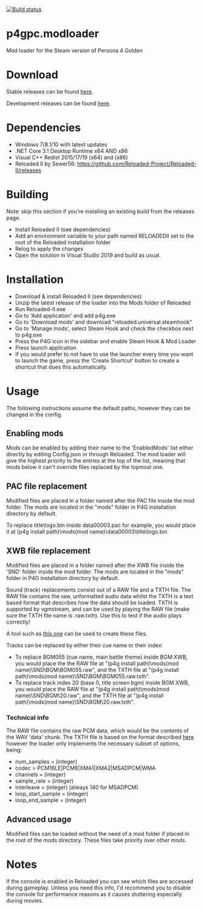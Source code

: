 [![Build status](https://ci.appveyor.com/api/projects/status/n0gyja1foykuwmbo?svg=true)](https://ci.appveyor.com/project/TGEnigma/p4gpc-modloader)

# p4gpc.modloader
Mod loader for the Steam version of Persona 4 Golden

# Download
Stable releases can be found [here](https://github.com/TGEnigma/p4gpc.modloader/releases/).

Development releases can be found [here](https://ci.appveyor.com/project/TGEnigma/p4gpc-modloader/build/artifacts).

# Dependencies
* Windows 7/8.1/10 with latest updates
* .NET Core 3.1 Desktop Runtime x64 AND x86
* Visual C++ Redist 2015/17/19 (x64) and (x86)
* Reloaded II by Sewer56: https://github.com/Reloaded-Project/Reloaded-II/releases

# Building
Note: skip this section if you're installing an existing build from the releases page.
* Install Reloaded II (see dependencies)
* Add an environment variable to your path named RELOADEDII set to the root of the Reloaded installation folder
* Relog to apply the changes
* Open the solution in Visual Studio 2019 and build as usual.

# Installation
* Download & install Reloaded II (see dependencies)
* Unzip the latest release of the loader into the Mods folder of Reloaded
* Run Reloaded-II.exe
* Go to 'Add application' and add p4g.exe
* Go to 'Download mods' and download "reloaded.universal.steamhook"
* Go to 'Manage mods', select Steam Hook and check the checkbox next to p4g.exe
* Press the P4G icon in the sidebar and enable Steam Hook & Mod Loader
* Press launch application
* If you would prefer to not have to use the launcher every time you want to launch the game, 
press the 'Create Shortcut' button to create a shortcut that does this automatically.

# Usage
The following instructions assume the default paths, however they can be changed in the config.

## Enabling mods
Mods can be enabled by adding their name to the 'EnabledMods' list either directly by editing Config.json or through Reloaded. The mod loader will give the highest priority to the entries at the top of the list, meaning that mods below it can't override files replaced by the topmost one.

## PAC file replacement
Modified files are placed in a folder named after the PAC file inside the mod folder. The mods are located in the "mods" folder in P4G installation directory by default. 

To replace title\logo.bin inside data00003.pac for example, you would place it at (p4g install path)\mods\(mod name)\data00003\title\logo.bin

## XWB file replacement
Modified files are placed in a folder named after the XWB file inside the 'SND' folder inside the mod folder. The mods are located in the "mods" folder in P4G installation directory by default.

Sound (track) replacements consist out of a RAW file and a TXTH file. The RAW file contains the raw, unformatted audio data whilst the TXTH is a text based format that describes how the data should be loaded. 
TXTH is supported by vgmstream, and can be used by playing the RAW file (make sure the TXTH file name is <filename>.raw.txth). Use this to test if the audio plays correctly!

A tool such as [this one](https://github.com/jpmac26/P4G_PC_Music_Converter) can be used to create these files.

Tracks can be replaced by either their cue name or their index:
* To replace BGM055 (cue name, main battle theme) inside BGM.XWB, you would place the the RAW file at "(p4g install path)\mods\(mod name)\SND\BGM\BGM055.raw", and the TXTH file at "(p4g install path)\mods\(mod name)\SND\BGM\BGM055.raw.txth".
* To replace track index 20 (base 0, title screen bgm) inside BGM.XWB, you would place the RAW file at "(p4g install path)\mods\(mod name)\SND\BGM\20.raw", and the TXTH file at "(p4g install path)\mods\(mod name)\SND\BGM\20.raw.txth".

### Technical info
The RAW file contains the raw PCM data, which would be the contents of the WAV 'data' chunk.
The TXTH file is based on the format described [here](https://github.com/losnoco/vgmstream/blob/master/doc/TXTH.md) however the loader only implements the necessary subset of options, being:
* num_samples = (integer)
* codec = PCM16LE|PCM8|XMA1|XMA2|MSADPCM|WMA
* channels = (integer)
* sample_rate = (integer)
* interleave = (integer) (always 140 for MSADPCM)
* loop_start_sample = (integer)
* loop_end_sample = (integer)

## Advanced usage
Modified files can be loaded without the need of a mod folder if placed in the root of the mods directory. These files take priority over other mods.

# Notes
If the console is enabled in Reloaded you can see which files are accessed during gameplay. 
Unless you need this info, I'd recommend you to disable the console for performance reasons as it causes stuttering especially during movies.
